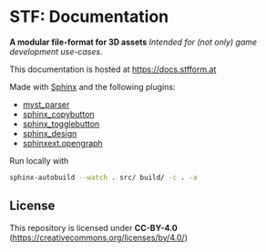 # STF: Documentation
**A modular file-format for 3D assets**
*Intended for (not only) game development use-cases.*

This documentation is hosted at <https://docs.stfform.at>

Made with [Sphinx](https://www.sphinx-doc.org/en/master/) and the following plugins:
* [myst_parser](https://myst-parser.readthedocs.io/en/latest/index.html)
* [sphinx_copybutton](https://sphinx-copybutton.readthedocs.io/en/latest/)
* [sphinx_togglebutton](https://pypi.org/project/sphinx-togglebutton/)
* [sphinx_design](https://sphinx-design.readthedocs.io/en/stable/index.html)
* [sphinxext.opengraph](https://sphinxext-opengraph.readthedocs.io/en/latest/)

Run locally with
```sh
sphinx-autobuild --watch . src/ build/ -c . -a
```

## License
This repository is licensed under **CC-BY-4.0** (<https://creativecommons.org/licenses/by/4.0/>)
